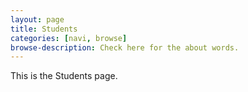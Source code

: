 ```yaml
---
layout: page
title: Students
categories: [navi, browse]
browse-description: Check here for the about words.
---
```


This is the Students page.